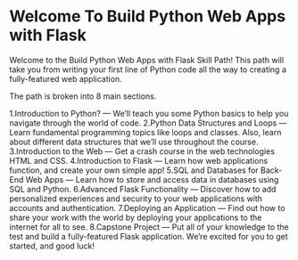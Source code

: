# Welcome To Build Python Web Apps with Flask
 Welcome to the Build Python Web Apps with Flask Skill Path! This path will take you from writing your first line of Python code all the way to creating a fully-featured web application.

The path is broken into 8 main sections.

1.Introduction to Python? — We’ll teach you some Python basics to help you navigate through the world of code.
2.Python Data Structures and Loops — Learn fundamental programming topics like loops and classes. Also, learn about different data structures that we’ll use throughout the course.
3.Introduction to the Web — Get a crash course in the web technologies HTML and CSS.
4.Introduction to Flask — Learn how web applications function, and create your own simple app!
5.SQL and Databases for Back-End Web Apps — Learn how to store and access data in databases using SQL and Python.
6.Advanced Flask Functionality — Discover how to add personalized experiences and security to your web applications with accounts and authentication.
7.Deploying an Application — Find out how to share your work with the world by deploying your applications to the internet for all to see.
8.Capstone Project — Put all of your knowledge to the test and build a fully-featured Flask application.
We’re excited for you to get started, and good luck!